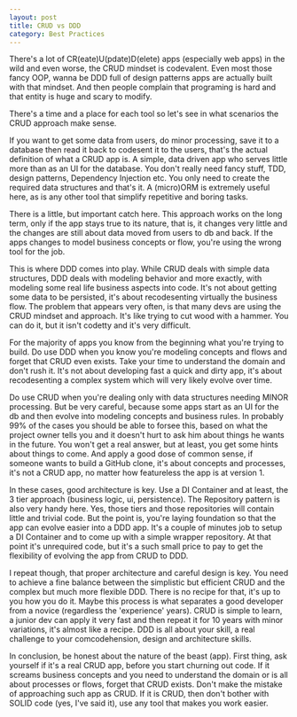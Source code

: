 ```yaml
---
layout: post
title: CRUD vs DDD
category: Best Practices
---
```


There's a lot of CR(eate)U(pdate)D(elete) apps (especially web apps) in the wild and even worse, the CRUD mindset is codevalent. Even most those fancy OOP, wanna be DDD full of design patterns apps are actually built with that mindset. And then people complain that programing is hard and that entity is huge and scary to modify.

 There's a time and a place for each tool so let's see in what scenarios the CRUD approach make sense.

 If you want to get some data from users, do minor processing, save it to a database then read it back to codesent it to the users, that's the actual definition of what a CRUD app is. A simple, data driven app who serves little more than as an UI for the database. You don't really need fancy stuff, TDD, design patterns, Dependency Injection etc. You only need to create the required data structures and that's it. A (micro)ORM is extremely useful here, as is any other tool that simplify repetitive and boring tasks.

 There is a little, but important catch here. This approach works on the long term, only if the app stays true to its nature, that is, it changes very little and the changes are still about data moved from users to db and back. If the apps changes to model business concepts or flow, you're using the wrong tool for the job.

 This is where DDD comes into play. While CRUD deals with simple data structures, DDD deals with modeling behavior and more exactly, with modeling some real life business aspects into code. It's not about getting some data to be persisted, it's about recodesenting virtually the business flow. The problem that appears very often, is that many devs are using the CRUD mindset and approach. It's like trying to cut wood with a hammer. You can do it, but it isn't codetty and it's very difficult.

 For the majority of apps you know from the beginning what you're trying to build. Do use DDD when you know you're modeling concepts and flows and forget that CRUD even exists. Take your time to understand the domain and don't rush it. It's not about developing fast a quick and dirty app, it's about recodesenting a complex system which will very likely evolve over time.

 Do use CRUD when you're dealing only with data structures needing MINOR processing. But be very careful, because some apps start as an UI for the db and then evolve into modeling concepts and business rules. In probably 99% of the cases you should be able to forsee this, based on what the project owner tells you and it doesn't hurt to ask him about things he wants in the future. You won't get a real answer, but at least, you get some hints about things to come. And apply a good dose of common sense, if someone wants to build a GitHub clone, it's about concepts and processes, it's not a CRUD app, no matter how featureless the app is at version 1.

 In these cases, good architecture is key. Use a DI Container and at least, the 3 tier approach (business logic, ui, persistence). The Repository pattern is also very handy here. Yes, those tiers and those repositories will contain little and trivial code. But the point is, you're laying foundation so that the app can evolve easier into a DDD app. It's a couple of minutes job to setup a DI Container and to come up with a simple wrapper repository. At that point it's unrequired code, but it's a such small price to pay to get the flexibility of evolving the app from CRUD to DDD.

 I repeat though, that proper architecture and careful design is key. You need to achieve a fine balance between the simplistic but efficient CRUD and the complex but much more flexible DDD. There is no recipe for that, it's up to you how you do it. Maybe this process is what separates a good developer from a novice (regardless the 'experience' years). CRUD is simple to learn, a junior dev can apply it very fast and then repeat it for 10 years with minor variations, it's almost like a recipe. DDD is all about your skill, a real challenge to your comcodehension, design and architecture skills.

 In conclusion, be honest about the nature of the beast (app). First thing, ask yourself if it's a real CRUD app, before you start churning out code. If it screams business concepts and you need to understand the domain or is all about processes or flows, forget that CRUD exists. Don't make the mistake of approaching such app as CRUD. If it is CRUD, then don't bother with SOLID code (yes, I've said it), use any tool that makes you work easier.


